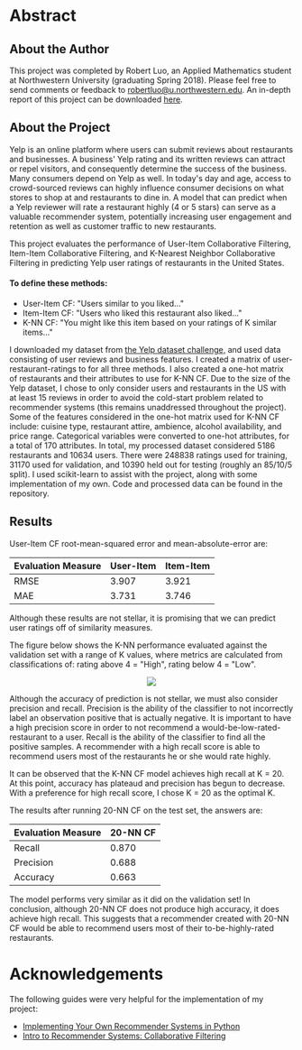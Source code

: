 # Abstract

## About the Author
This project was completed by Robert Luo, an Applied Mathematics student at Northwestern University (graduating Spring 2018). Please feel free to send comments or feedback to robertluo@u.northwestern.edu. An in-depth report of this project can be downloaded [here](https://robertluo2018.github.io/Yelp-Restaurant-Recommender/project_proposal_RobertLuo.pdf).


## About the Project
Yelp is an online platform where users can submit reviews about restaurants and businesses. A business' Yelp rating and its written reviews can attract or repel visitors, and consequently determine the success of the business. Many consumers depend on Yelp as well. In today's day and age, access to crowd-sourced reviews can highly influence consumer decisions on what stores to shop at and restaurants to dine in. A model that can predict when a Yelp reviewer will rate a restaurant highly (4 or 5 stars) can serve as a valuable recommender system, potentially increasing user engagement and retention as well as customer traffic to new restaurants.

This project evaluates the performance of User-Item Collaborative Filtering, Item-Item Collaborative Filtering, and K-Nearest Neighbor Collaborative Filtering in predicting Yelp user ratings of restaurants in the United States.

#### To define these methods:
- User-Item CF: "Users similar to you liked..."
- Item-Item CF: "Users who liked this restaurant also liked..."
- K-NN CF: "You might like this item based on your ratings of K similar items..."

I downloaded my dataset from [the Yelp dataset challenge,](https://www.yelp.com/dataset/challenge) and used data consisting of user reviews and business features. I created a matrix of user-restaurant-ratings to for all three methods. I also created a one-hot matrix of restaurants and their attributes to use for K-NN CF. Due to the size of the  Yelp dataset, I chose to only consider users and restaurants in the US with at least 15 reviews in order to avoid the cold-start problem related to recommender systems (this remains unaddressed throughout the project). Some of the features considered in the one-hot matrix used for K-NN CF include: cuisine type, restaurant attire, ambience, alcohol availability, and price range. Categorical variables were converted to one-hot attributes, for a total of 170 attributes. In total, my processed dataset considered 5186 restaurants and 10634 users. There were 248838 ratings used for training, 31170 used for validation, and 10390 held out for testing (roughly an 85/10/5 split). I used scikit-learn to assist with the project, along with some implementation of my own. Code and processed data can be found in the repository.

## Results
User-Item CF root-mean-squared error and mean-absolute-error are:

| Evaluation Measure  | User-Item | Item-Item |
| ------------- | ------------- | ------------ |
| RMSE | 3.907         |  3.921        |
| MAE  | 3.731  | 3.746     |

Although these results are not stellar, it is promising that we can predict user ratings off of similarity measures. 

The figure below shows the K-NN performance evaluated against the validation set with a range of K values, where metrics are calculated from classifications of: rating above 4 = "High", rating below 4 = "Low".
<p align="center">
  <img src="https://robertluo2018.github.io/Yelp-Restaurant-Recommender/knn_validation_data.png">
</p>
Although the accuracy of prediction is not stellar, we must also consider precision and recall. Precision is the ability of the classifier to not incorrectly label an observation positive that is actually negative. It is important to have a high precision score in order to not recommend a would-be-low-rated-restaurant to a user. Recall is the ability of the classifier to find all the positive samples. A recommender with a high recall score is able to recommend users most of the restaurants he or she would rate highly. 

It can be observed that the K-NN CF model achieves high recall at K = 20. At this point, accuracy has plateaud and precision has begun to decrease. With a preference for high recall score, I chose K = 20 as the optimal K.

The results after running 20-NN CF on the test set, the answers are:

| Evaluation Measure  | 20-NN CF |
| ------------- | ------------- | 
| Recall | 0.870         |  
| Precision  | 0.688 | 
| Accuracy  | 0.663 | 
 
The model performs very similar as it did on the validation set! In conclusion, although 20-NN CF does not produce high accuracy, it does achieve high recall. This suggests that a recommender created with 20-NN CF would be able to recommend users most of their to-be-highly-rated restaurants.
 
 
# Acknowledgements
The following guides were very helpful for the implementation of my project:
- [Implementing Your Own Recommender Systems in Python](https://cambridgespark.com/content/tutorials/implementing-your-own-recommender-systems-in-Python/index.html)
- [Intro to Recommender Systems: Collaborative Filtering](http://blog.ethanrosenthal.com/2015/11/02/intro-to-collaborative-filtering/)

